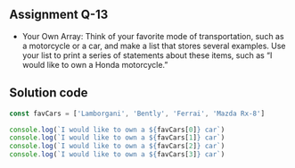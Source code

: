## Assignment Q-13
- Your Own Array: Think of your favorite mode of transportation, such as a motorcycle or a car, 
and make a list that stores several examples. Use your list to print a series of statements 
about these items, such as “I would like to own a Honda motorcycle.”

## Solution code

```typescript
const favCars = ['Lamborgani', 'Bently', 'Ferrai', 'Mazda Rx-8']

console.log(`I would like to own a ${favCars[0]} car`)
console.log(`I would like to own a ${favCars[1]} car`)
console.log(`I would like to own a ${favCars[2]} car`)
console.log(`I would like to own a ${favCars[3]} car`)
```